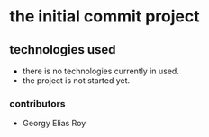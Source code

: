 # the initial commit project

## technologies used
* there is no technologies currently in used.
* the project is not started yet.
### contributors
* Georgy Elias Roy
